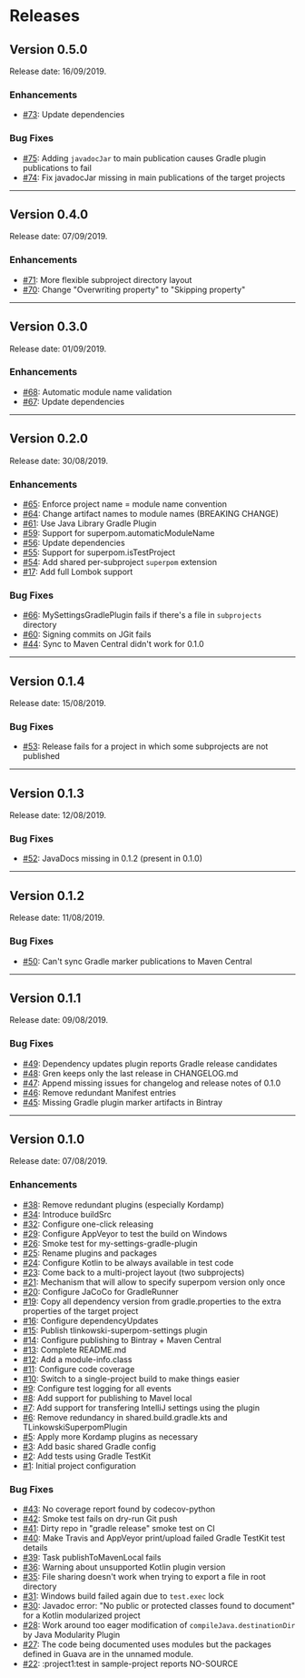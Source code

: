 # Releases

## Version 0.5.0

Release date: 16/09/2019.

### Enhancements

-   [#73](https://github.com/tlinkowski/tlinkowski-superpom/issues/73): Update dependencies

### Bug Fixes

-   [#75](https://github.com/tlinkowski/tlinkowski-superpom/issues/75): Adding `javadocJar` to main publication causes Gradle plugin publications to fail
-   [#74](https://github.com/tlinkowski/tlinkowski-superpom/issues/74): Fix javadocJar missing in main publications of the target projects

---

## Version 0.4.0

Release date: 07/09/2019.

### Enhancements

-   [#71](https://github.com/tlinkowski/tlinkowski-superpom/issues/71): More flexible subproject directory layout
-   [#70](https://github.com/tlinkowski/tlinkowski-superpom/issues/70): Change "Overwriting property" to "Skipping property"

---

## Version 0.3.0

Release date: 01/09/2019.

### Enhancements

-   [#68](https://github.com/tlinkowski/tlinkowski-superpom/issues/68): Automatic module name validation
-   [#67](https://github.com/tlinkowski/tlinkowski-superpom/issues/67): Update dependencies

---

## Version 0.2.0

Release date: 30/08/2019.

### Enhancements

-   [#65](https://github.com/tlinkowski/tlinkowski-superpom/issues/65): Enforce project name = module name convention
-   [#64](https://github.com/tlinkowski/tlinkowski-superpom/issues/64): Change artifact names to module names (BREAKING CHANGE)
-   [#61](https://github.com/tlinkowski/tlinkowski-superpom/issues/61): Use Java Library Gradle Plugin
-   [#59](https://github.com/tlinkowski/tlinkowski-superpom/issues/59): Support for superpom.automaticModuleName
-   [#56](https://github.com/tlinkowski/tlinkowski-superpom/issues/56): Update dependencies
-   [#55](https://github.com/tlinkowski/tlinkowski-superpom/issues/55): Support for superpom.isTestProject
-   [#54](https://github.com/tlinkowski/tlinkowski-superpom/issues/54): Add shared per-subproject `superpom` extension
-   [#17](https://github.com/tlinkowski/tlinkowski-superpom/issues/17): Add full Lombok support

### Bug Fixes

-   [#66](https://github.com/tlinkowski/tlinkowski-superpom/issues/66): MySettingsGradlePlugin fails if there's a file in `subprojects` directory
-   [#60](https://github.com/tlinkowski/tlinkowski-superpom/issues/60): Signing commits on JGit fails
-   [#44](https://github.com/tlinkowski/tlinkowski-superpom/issues/44): Sync to Maven Central didn't work for 0.1.0

---

## Version 0.1.4

Release date: 15/08/2019.

### Bug Fixes

-   [#53](https://github.com/tlinkowski/tlinkowski-superpom/issues/53): Release fails for a project in which some subprojects are not published

---

## Version 0.1.3

Release date: 12/08/2019.

### Bug Fixes

-   [#52](https://github.com/tlinkowski/tlinkowski-superpom/issues/52): JavaDocs missing in 0.1.2 (present in 0.1.0)

---

## Version 0.1.2

Release date: 11/08/2019.

### Bug Fixes

-   [#50](https://github.com/tlinkowski/tlinkowski-superpom/issues/50): Can't sync Gradle marker publications to Maven Central

---

## Version 0.1.1

Release date: 09/08/2019.

### Bug Fixes

-   [#49](https://github.com/tlinkowski/tlinkowski-superpom/issues/49): Dependency updates plugin reports Gradle release candidates
-   [#48](https://github.com/tlinkowski/tlinkowski-superpom/issues/48): Gren keeps only the last release in CHANGELOG.md
-   [#47](https://github.com/tlinkowski/tlinkowski-superpom/issues/47): Append missing issues for changelog and release notes of 0.1.0
-   [#46](https://github.com/tlinkowski/tlinkowski-superpom/issues/46): Remove redundant Manifest entries
-   [#45](https://github.com/tlinkowski/tlinkowski-superpom/issues/45): Missing Gradle plugin marker artifacts in Bintray

---

## Version 0.1.0

Release date: 07/08/2019.

### Enhancements

-   [#38](https://github.com/tlinkowski/tlinkowski-superpom/issues/38): Remove redundant plugins (especially Kordamp)
-   [#34](https://github.com/tlinkowski/tlinkowski-superpom/issues/34): Introduce buildSrc
-   [#32](https://github.com/tlinkowski/tlinkowski-superpom/issues/32): Configure one-click releasing
-   [#29](https://github.com/tlinkowski/tlinkowski-superpom/issues/29): Configure AppVeyor to test the build on Windows
-   [#26](https://github.com/tlinkowski/tlinkowski-superpom/issues/26): Smoke test for my-settings-gradle-plugin
-   [#25](https://github.com/tlinkowski/tlinkowski-superpom/issues/25): Rename plugins and packages
-   [#24](https://github.com/tlinkowski/tlinkowski-superpom/issues/24): Configure Kotlin to be always available in test code
-   [#23](https://github.com/tlinkowski/tlinkowski-superpom/issues/23): Come back to a multi-project layout (two subprojects)
-   [#21](https://github.com/tlinkowski/tlinkowski-superpom/issues/21): Mechanism that will allow to specify superpom version only once
-   [#20](https://github.com/tlinkowski/tlinkowski-superpom/issues/20): Configure JaCoCo for GradleRunner
-   [#19](https://github.com/tlinkowski/tlinkowski-superpom/issues/19): Copy all dependency version from gradle.properties to the extra properties of the target project
-   [#16](https://github.com/tlinkowski/tlinkowski-superpom/issues/16): Configure dependencyUpdates
-   [#15](https://github.com/tlinkowski/tlinkowski-superpom/issues/15): Publish tlinkowski-superpom-settings plugin
-   [#14](https://github.com/tlinkowski/tlinkowski-superpom/issues/14): Configure publishing to Bintray + Maven Central
-   [#13](https://github.com/tlinkowski/tlinkowski-superpom/issues/13): Complete README.md
-   [#12](https://github.com/tlinkowski/tlinkowski-superpom/issues/12): Add a module-info.class
-   [#11](https://github.com/tlinkowski/tlinkowski-superpom/issues/11): Configure code coverage
-   [#10](https://github.com/tlinkowski/tlinkowski-superpom/issues/10): Switch to a single-project build to make things easier
-   [#9](https://github.com/tlinkowski/tlinkowski-superpom/issues/9): Configure test logging for all events
-   [#8](https://github.com/tlinkowski/tlinkowski-superpom/issues/8): Add support for publishing to Mavel local
-   [#7](https://github.com/tlinkowski/tlinkowski-superpom/issues/7): Add support for transfering IntelliJ settings using the plugin
-   [#6](https://github.com/tlinkowski/tlinkowski-superpom/issues/6): Remove redundancy in shared.build.gradle.kts and TLinkowskiSuperpomPlugin
-   [#5](https://github.com/tlinkowski/tlinkowski-superpom/issues/5): Apply more Kordamp plugins as necessary
-   [#3](https://github.com/tlinkowski/tlinkowski-superpom/issues/3): Add basic shared Gradle config
-   [#2](https://github.com/tlinkowski/tlinkowski-superpom/issues/2): Add tests using Gradle TestKit
-   [#1](https://github.com/tlinkowski/tlinkowski-superpom/issues/1): Initial project configuration

### Bug Fixes

-   [#43](https://github.com/tlinkowski/tlinkowski-superpom/issues/43): No coverage report found by codecov-python
-   [#42](https://github.com/tlinkowski/tlinkowski-superpom/issues/42): Smoke test fails on dry-run Git push
-   [#41](https://github.com/tlinkowski/tlinkowski-superpom/issues/41): Dirty repo in "gradle release" smoke test on CI
-   [#40](https://github.com/tlinkowski/tlinkowski-superpom/issues/40): Make Travis and AppVeyor print/upload failed Gradle TestKit test details
-   [#39](https://github.com/tlinkowski/tlinkowski-superpom/issues/39): Task publishToMavenLocal fails
-   [#36](https://github.com/tlinkowski/tlinkowski-superpom/issues/36): Warning about unsupported Kotlin plugin version
-   [#35](https://github.com/tlinkowski/tlinkowski-superpom/issues/35): File sharing doesn't work when trying to export a file in root directory
-   [#31](https://github.com/tlinkowski/tlinkowski-superpom/issues/31): Windows build failed again due to `test.exec` lock
-   [#30](https://github.com/tlinkowski/tlinkowski-superpom/issues/30): Javadoc error: "No public or protected classes found to document" for a Kotlin modularized project
-   [#28](https://github.com/tlinkowski/tlinkowski-superpom/issues/28): Work around too eager modification of `compileJava.destinationDir` by Java Modularity Plugin
-   [#27](https://github.com/tlinkowski/tlinkowski-superpom/issues/27): The code being documented uses modules but the packages defined in Guava are in the unnamed module.
-   [#22](https://github.com/tlinkowski/tlinkowski-superpom/issues/22): :project1:test in sample-project reports NO-SOURCE
